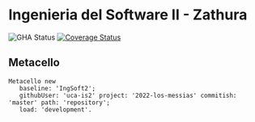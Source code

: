 # Ingenieria del Software II - Zathura

![GHA Status](https://github.com/uca-is2/2022-los-messias/actions/workflows/GHA.yml/badge.svg)
[![Coverage Status](https://coveralls.io/repos/github/uca-is2/2022-los-messias/badge.svg?branch=master)](https://coveralls.io/github/uca-is2/2022-los-messias?branch=master)

## Metacello

```smalltalk
Metacello new
   baseline: 'IngSoft2';
   githubUser: 'uca-is2' project: '2022-los-messias' commitish: 'master' path: 'repository';
   load: 'development'.
```
